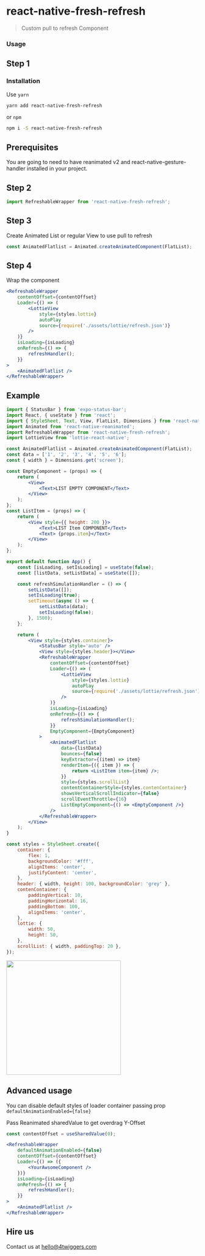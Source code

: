# react-native-fresh-refresh

> Custom pull to refresh Component

### Usage

## Step 1

### Installation

Use `yarn`

```sh
yarn add react-native-fresh-refresh
```

or `npm`

```sh
npm i -S react-native-fresh-refresh
```

## Prerequisites

You are going to need to have reanimated v2 and react-native-gesture-handler installed in your project.

## Step 2

```jsx
import RefreshableWrapper from 'react-native-fresh-refresh';
```

## Step 3

Create Animated List or regular View to use pull to refresh

```jsx
const AnimatedFlatlist = Animated.createAnimatedComponent(FlatList);
```

## Step 4

Wrap the component

```jsx
<RefreshableWrapper
	contentOffset={contentOffset}
	Loader={() => (
		<LottieView
			style={styles.lottie}
			autoPlay
			source={require('./assets/lottie/refresh.json')}
		/>
	)}
	isLoading={isLoading}
	onRefresh={() => {
		refreshHandler();
	}}
>
	<AnimatedFlatlist />
</RefreshableWrapper>
```

## Example

```jsx
import { StatusBar } from 'expo-status-bar';
import React, { useState } from 'react';
import { StyleSheet, Text, View, FlatList, Dimensions } from 'react-native';
import Animated from 'react-native-reanimated';
import RefreshableWrapper from 'react-native-fresh-refresh';
import LottieView from 'lottie-react-native';

const AnimatedFlatlist = Animated.createAnimatedComponent(FlatList);
const data = ['1', '2', '3', '4', '5', '6'];
const { width } = Dimensions.get('screen');

const EmptyComponent = (props) => {
	return (
		<View>
			<Text>LIST EMPTY COMPONENT</Text>
		</View>
	);
};
const ListItem = (props) => {
	return (
		<View style={{ height: 200 }}>
			<Text>LIST Item COMPONENT</Text>
			<Text> {props.item}</Text>
		</View>
	);
};

export default function App() {
	const [isLoading, setIsLoading] = useState(false);
	const [listData, setListData] = useState([]);

	const refreshSimulationHandler = () => {
		setListData([]);
		setIsLoading(true);
		setTimeout(async () => {
			setListData(data);
			setIsLoading(false);
		}, 1500);
	};

	return (
		<View style={styles.container}>
			<StatusBar style='auto' />
			<View style={styles.header}></View>
			<RefreshableWrapper
				contentOffset={contentOffset}
				Loader={() => (
					<LottieView
						style={styles.lottie}
						autoPlay
						source={require('./assets/lottie/refresh.json')}
					/>
				)}
				isLoading={isLoading}
				onRefresh={() => {
					refreshSimulationHandler();
				}}
				EmptyComponent={EmptyComponent}
			>
				<AnimatedFlatlist
					data={listData}
					bounces={false}
					keyExtractor={(item) => item}
					renderItem={({ item }) => {
						return <ListItem item={item} />;
					}}
					style={styles.scrollList}
					contentContainerStyle={styles.contenContainer}
					showsVerticalScrollIndicator={false}
					scrollEventThrottle={16}
					ListEmptyComponent={() => <EmptyComponent />}
				/>
			</RefreshableWrapper>
		</View>
	);
}

const styles = StyleSheet.create({
	container: {
		flex: 1,
		backgroundColor: '#fff',
		alignItems: 'center',
		justifyContent: 'center',
	},
	header: { width, height: 100, backgroundColor: 'grey' },
	contenContainer: {
		paddingVertical: 10,
		paddingHorizontal: 16,
		paddingBottom: 100,
		alignItems: 'center',
	},
	lottie: {
		width: 50,
		height: 50,
	},
	scrollList: { width, paddingTop: 20 },
});
```

<img width="300" src="https://github.com/4TWIGGERS/react-native-fresh-refresh/blob/main/gif/refresh.gif">

## Advanced usage

You can disable default styles of loader container passing prop `defaultAnimationEnabled={false}`

Pass Reanimated sharedValue to get overdrag Y-Offset

```jsx
const contentOffset = useSharedValue(0);
```

```jsx
<RefreshableWrapper
	defaultAnimationEnabled={false}
	contentOffset={contentOffset}
	Loader={() => ({
		<YourAwsomeComponent />
	})}
	isLoading={isLoading}
	onRefresh={() => {
		refreshHandler();
	}}
>
	<AnimatedFlatlist />
</RefreshableWrapper>
```

## Hire us

Contact us at hello@4twiggers.com
